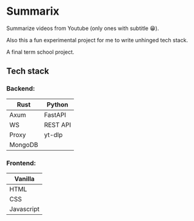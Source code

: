 # Summarix

Summarize videos from Youtube (only ones with subtitle 😁).

Also this a fun experimental project for me to write unhinged tech stack.

A final term school project.

## Tech stack

### Backend:

| Rust    | Python        |
| ------- | ------------- |
| Axum    | FastAPI       |
| WS      | REST API      |
| Proxy   | yt-dlp        |
| MongoDB |

### Frontend:

| Vanilla    |
| ---------- |
| HTML       |
| CSS        |
| Javascript |
